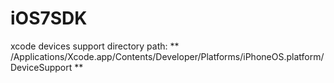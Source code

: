 # iOS7SDK
xcode devices support directory path:
** /Applications/Xcode.app/Contents/Developer/Platforms/iPhoneOS.platform/DeviceSupport **
